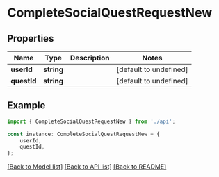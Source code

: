 # CompleteSocialQuestRequestNew


## Properties

Name | Type | Description | Notes
------------ | ------------- | ------------- | -------------
**userId** | **string** |  | [default to undefined]
**questId** | **string** |  | [default to undefined]

## Example

```typescript
import { CompleteSocialQuestRequestNew } from './api';

const instance: CompleteSocialQuestRequestNew = {
    userId,
    questId,
};
```

[[Back to Model list]](../README.md#documentation-for-models) [[Back to API list]](../README.md#documentation-for-api-endpoints) [[Back to README]](../README.md)
